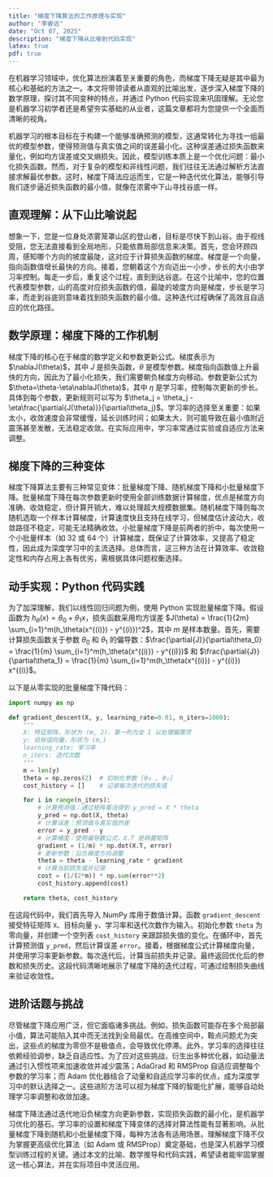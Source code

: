 ```yaml
---
title: "梯度下降算法的工作原理与实现"
author: "李睿远"
date: "Oct 07, 2025"
description: "梯度下降从比喻到代码实现"
latex: true
pdf: true
---
```


在机器学习领域中，优化算法扮演着至关重要的角色，而梯度下降无疑是其中最为核心和基础的方法之一。本文将带领读者从直观的比喻出发，逐步深入梯度下降的数学原理，探讨其不同变种的特点，并通过 Python 代码实现来巩固理解。无论您是机器学习初学者还是希望夯实基础的从业者，这篇文章都将为您提供一个全面而清晰的视角。


机器学习的根本目标在于构建一个能够准确预测的模型，这通常转化为寻找一组最优的模型参数，使得预测值与真实值之间的误差最小化。这种误差通过损失函数来量化，例如均方误差或交叉熵损失。因此，模型训练本质上是一个优化问题：最小化损失函数。然而，对于复杂的模型和非线性问题，我们往往无法通过解析方法直接求解最优参数。这时，梯度下降法应运而生，它是一种迭代优化算法，能够引导我们逐步逼近损失函数的最小值，就像在浓雾中下山寻找谷底一样。

## 直观理解：从下山比喻说起

想象一下，您是一位身处浓雾笼罩山区的登山者，目标是尽快下到山谷。由于视线受阻，您无法直接看到全局地形，只能依靠局部信息来决策。首先，您会环顾四周，感知哪个方向的坡度最陡，这对应于计算损失函数的梯度。梯度是一个向量，指向函数值增长最快的方向。接着，您朝着这个方向迈出一小步，步长的大小由学习率控制。每走一步后，重复这个过程，直到到达谷底。在这个比喻中，您的位置代表模型参数，山的高度对应损失函数的值，最陡的坡度方向是梯度，步长是学习率，而走到谷底则意味着找到损失函数的最小值。这种迭代过程确保了高效且自适应的优化路径。

## 数学原理：梯度下降的工作机制

梯度下降的核心在于梯度的数学定义和参数更新公式。梯度表示为 $\nablaJ(\theta)$，其中 $J$ 是损失函数，$\theta$ 是模型参数。梯度指向函数值上升最快的方向，因此为了最小化损失，我们需要朝负梯度方向移动。参数更新公式为 $\theta=\theta-\eta\nablaJ(\theta)$，其中 $\eta$ 是学习率，控制每次更新的步长。具体到每个参数，更新规则可以写为 $\theta_j = \theta_j - \eta\frac{\partial{J(\theta)}}{\partial\theta_j}$。学习率的选择至关重要：如果太小，收敛速度会非常缓慢，延长训练时间；如果太大，则可能导致在最小值附近震荡甚至发散，无法稳定收敛。在实际应用中，学习率常通过实验或自适应方法来调整。

## 梯度下降的三种变体

梯度下降算法主要有三种常见变体：批量梯度下降、随机梯度下降和小批量梯度下降。批量梯度下降在每次参数更新时使用全部训练数据计算梯度，优点是梯度方向准确、收敛稳定，但计算开销大，难以处理超大规模数据集。随机梯度下降则每次随机选取一个样本计算梯度，计算速度快且支持在线学习，但梯度估计波动大，收敛路径不稳定，可能无法精确收敛。小批量梯度下降是前两者的折中，每次使用一个小批量样本（如 32 或 64 个）计算梯度，既保证了计算效率，又提高了稳定性，因此成为深度学习中的主流选择。总体而言，这三种方法在计算效率、收敛稳定性和内存占用上各有优劣，需根据具体问题权衡选择。

## 动手实现：Python 代码实践

为了加深理解，我们以线性回归问题为例，使用 Python 实现批量梯度下降。假设函数为 $h_\theta(x) = \theta_0 + \theta_1 x$，损失函数采用均方误差 $J(\theta) = \frac{1}{2m} \sum_{i=1}^m(h_\theta(x^{(i)}) - y^{(i)})^2$，其中 $m$ 是样本数量。首先，需要计算损失函数关于参数 $\theta_0$ 和 $\theta_1$ 的偏导数：$\frac{\partial{J}}{\partial\theta_0} = \frac{1}{m} \sum_{i=1}^m(h_\theta(x^{(i)}) - y^{(i)})$ 和 $\frac{\partial{J}}{\partial\theta_1} = \frac{1}{m} \sum_{i=1}^m(h_\theta(x^{(i)}) - y^{(i)}) x^{(i)}$。

以下是从零实现的批量梯度下降代码：
```python
import numpy as np

def gradient_descent(X, y, learning_rate=0.01, n_iters=1000):
    """
    X: 特征矩阵，形状为 (m, 2)，第一列为全 1 以处理偏置项
    y: 目标值向量，形状为 (m,)
    learning_rate: 学习率
    n_iters: 迭代次数
    """
    m = len(y)
    theta = np.zeros(2)  # 初始化参数 [θ₀ , θ₁]
    cost_history = []    # 记录每次迭代的损失值

    for i in range(n_iters):
        # 计算预测值：通过矩阵乘法得到 y_pred = X * theta
        y_pred = np.dot(X, theta)
        # 计算误差：预测值与真实值的差
        error = y_pred - y
        # 计算梯度：使用偏导数公式，X.T 是转置矩阵
        gradient = (1/m) * np.dot(X.T, error)
        # 更新参数：沿负梯度方向调整
        theta = theta - learning_rate * gradient
        # 计算当前损失值并记录
        cost = (1/(2*m)) * np.sum(error**2)
        cost_history.append(cost)

    return theta, cost_history
```
在这段代码中，我们首先导入 NumPy 库用于数值计算。函数 `gradient_descent` 接受特征矩阵 `X`、目标向量 `y`、学习率和迭代次数作为输入。初始化参数 `theta` 为零向量，并创建一个空列表 `cost_history` 来跟踪损失值的变化。在循环中，首先计算预测值 `y_pred`，然后计算误差 `error`。接着，根据梯度公式计算梯度向量，并使用学习率更新参数。每次迭代后，计算当前损失并记录。最终返回优化后的参数和损失历史。这段代码清晰地展示了梯度下降的迭代过程，可通过绘制损失曲线来验证收敛性。

## 进阶话题与挑战

尽管梯度下降应用广泛，但它面临诸多挑战。例如，损失函数可能存在多个局部最小值，算法可能陷入其中而无法找到全局最优。在高维空间中，鞍点问题尤为突出，这些点的梯度为零但不是极值点，会导致优化停滞。此外，学习率的选择往往依赖经验调参，缺乏自适应性。为了应对这些挑战，衍生出多种优化器，如动量法通过引入惯性项来加速收敛并减少震荡；AdaGrad 和 RMSProp 自适应调整每个参数的学习率；而 Adam 优化器结合了动量和自适应学习率的优点，成为深度学习中的默认选择之一。这些进阶方法可以视为梯度下降的智能化扩展，能够自动处理学习率调整和收敛加速。


梯度下降法通过迭代地沿负梯度方向更新参数，实现损失函数的最小化，是机器学习优化的基石。学习率的设置和梯度下降变体的选择对算法性能有显著影响。从批量梯度下降到随机和小批量梯度下降，每种方法各有适用场景。理解梯度下降不仅为掌握更高级优化算法（如 Adam 或 RMSProp）奠定基础，也是深入机器学习模型训练过程的关键。通过本文的比喻、数学推导和代码实践，希望读者能牢固掌握这一核心算法，并在实际项目中灵活应用。
